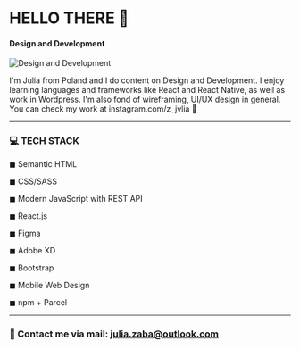 #  HELLO THERE 👋
#### Design and Development
![Design and Development](https://scontent-frx5-1.xx.fbcdn.net/v/t1.15752-9/283352479_417707016607758_2863922619212609376_n.png?_nc_cat=100&ccb=1-7&_nc_sid=ae9488&_nc_ohc=0lIgN3bRrzIAX_93rnI&_nc_ht=scontent-frx5-1.xx&oh=03_AVL_BvYkYa7liSP0MbTjWHxcQmolzJumtiqoaOrqzx2h6Q&oe=62B55CEC)

I'm Julia from Poland and I do content on Design and Development. I enjoy learning languages and frameworks like React and React Native, as well as work in Wordpress. I'm also fond of wireframing, UI/UX design in general. You can check my work at instagram.com/z_jvlia 👀

_____________________________________________________________________

### 💻 TECH STACK

◼ Semantic HTML 

◼ CSS/SASS

◼ Modern JavaScript with REST API

◼ React.js 

◼ Figma 

◼ Adobe XD

◼ Bootstrap

◼ Mobile Web Design 

◼ npm + Parcel

_____________________________________________________________________

### 📩 Contact me via mail: julia.zaba@outlook.com  




